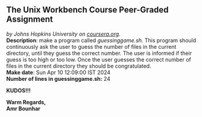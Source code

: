 ## The Unix Workbench Course Peer-Graded Assignment
*by Johns Hopkins University on [coursera.org](https://www.coursera.org/).*
\
**Description**: make a program called *guessinggame.sh*. This program should continuously ask the user to guess the number of files in the current directory, until they guess the correct number. The user is informed if their guess is too high or too low. Once the user guesses the correct number of files in the current directory they should be congratulated.
\
**Make date**: Sun Apr 10 12:09:00 IST 2024
\
**Number of lines in guessinggame.sh:** 24

**KUDOS!!!**

**Warm Regards,**
\
**Amr Bounhar**
